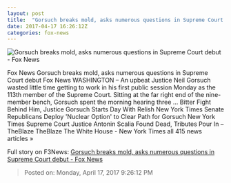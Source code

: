 ```yaml
---
layout: post
title:  "Gorsuch breaks mold, asks numerous questions in Supreme Court debut - Fox News"
date: 2017-04-17 16:26:12Z
categories: fox-news
---
```


![Gorsuch breaks mold, asks numerous questions in Supreme Court debut - Fox News](http://a57.foxnews.com/media2.foxnews.com/BrightCove/694940094001/2017/04/17/0/0/694940094001_5400949295001_5400923430001-vs.jpg?ve=1)

Fox News Gorsuch breaks mold, asks numerous questions in Supreme Court debut Fox News WASHINGTON – An upbeat Justice Neil Gorsuch wasted little time getting to work in his first public session Monday as the 113th member of the Supreme Court. Sitting at the far right end of the nine-member bench, Gorsuch spent the morning hearing three ... Bitter Fight Behind Him, Justice Gorsuch Starts Day With Relish New York Times Senate Republicans Deploy 'Nuclear Option' to Clear Path for Gorsuch New York Times Supreme Court Justice Antonin Scalia Found Dead, Tributes Pour In – TheBlaze TheBlaze The White House - New York Times all 415 news articles »


Full story on F3News: [Gorsuch breaks mold, asks numerous questions in Supreme Court debut - Fox News](http://www.f3nws.com/n/jfBjuF)

> Posted on: Monday, April 17, 2017 9:26:12 PM
